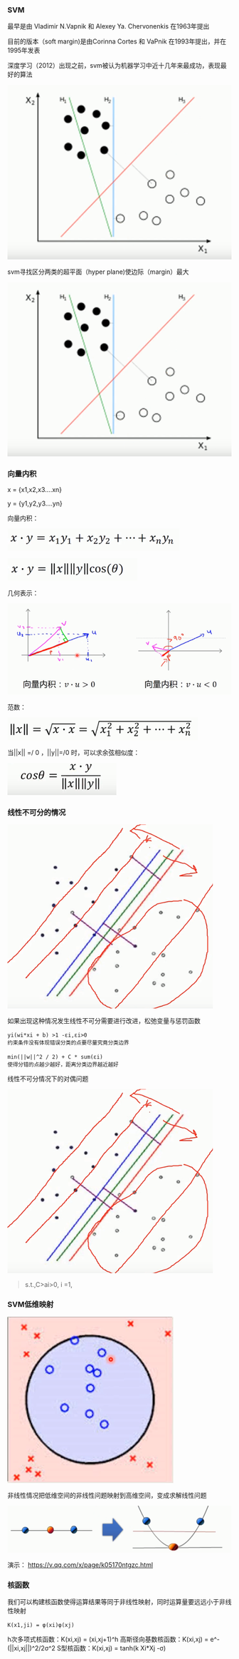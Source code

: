 ### SVM
最早是由 Vladimir N.Vapnik 和 Alexey Ya. Chervonenkis 在1963年提出

目前的版本（soft margin)是由Corinna Cortes 和 VaPnik 在1993年提出，并在1995年发表

深度学习（2012）出现之前，svm被认为机器学习中近十几年来最成功，表现最好的算法

![image](https://github.com/jccjd/Coursera-Machine-Learning/blob/master/week-7/image/SVM1.PNG?raw=true)

svm寻找区分两类的超平面（hyper plane)使边际（margin）最大

![image](https://github.com/jccjd/Coursera-Machine-Learning/blob/master/week-7/image/SVM1.PNG?raw=true)


### 向量内积

x = {x1,x2,x3....xn}

y = {y1,y2,y3....yn}

向量内积：

![image](https://github.com/jccjd/Coursera-Machine-Learning/blob/master/week-7/image/向量内积1.PNG?raw=true)


![image](https://github.com/jccjd/Coursera-Machine-Learning/blob/master/week-7/image/向量内积2.PNG?raw=true)

几何表示：

![image](https://github.com/jccjd/Coursera-Machine-Learning/blob/master/week-7/image/向量内积5.PNG?raw=true)


范数：

![image](https://github.com/jccjd/Coursera-Machine-Learning/blob/master/week-7/image/向量内积3.PNG?raw=true)

当||x|| =/ 0 ，||y||=/0 时，可以求余弦相似度：

![image](https://github.com/jccjd/Coursera-Machine-Learning/blob/master/week-7/image/向量内积4.PNG?raw=true)


### 线性不可分的情况

![image](https://github.com/jccjd/Coursera-Machine-Learning/blob/master/week-7/image/线性不可分1.PNG?raw=true)

如果出现这种情况发生线性不可分需要进行改进，松弛变量与惩罚函数
    
    yi(wi*xi + b) >1 -εi,εi>0
    约束条件没有体现错误分类的点要尽量究竟分类边界
    
    min(||w||^2 / 2) + C * sum(εi)
    使得分错的点越少越好，距离分类边界越近越好
线性不可分情况下的对偶问题

![image](https://github.com/jccjd/Coursera-Machine-Learning/blob/master/week-7/image/线性不可分1.PNG?raw=true)

> s.t.,C>аi>0, i =1,
### SVM低维映射

![image](https://github.com/jccjd/Coursera-Machine-Learning/blob/master/week-7/image/SVM4.PNG?raw=true)

非线性情况把低维空间的非线性问题映射到高维空间，变成求解线性问题

![image](https://github.com/jccjd/Coursera-Machine-Learning/blob/master/week-7/image/SVM5.PNG?raw=true)

演示：
https://v.qq.com/x/page/k05170ntgzc.html

### 核函数

我们可以构建核函数使得运算结果等同于非线性映射，同时运算量要远远小于非线性映射

    K(x1,ji) = φ(xi)φ(xj)
    
h次多项式核函数：K(xi,xj) = (xi,xj+1)^h
高斯径向基数核函数：K(xi,xj) = e^-(||xi,xj||)^2/2σ^2
S型核函数：K(xi,xj) = tanh(k Xi*Xj -σ)

















